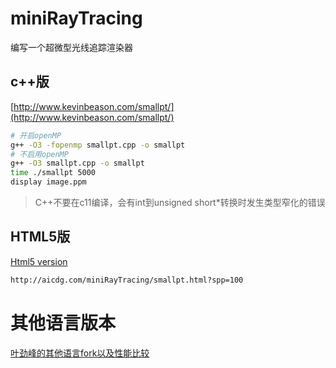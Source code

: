 # miniRayTracing
编写一个超微型光线追踪渲染器

## c++版

[http://www.kevinbeason.com/smallpt/](http://www.kevinbeason.com/smallpt/)

```bash
# 开启openMP
g++ -O3 -fopenmp smallpt.cpp -o smallpt 
# 不启用openMP
g++ -O3 smallpt.cpp -o smallpt 
time ./smallpt 5000
display image.ppm
```

> C++不要在c11编译，会有int到unsigned short*转换时发生类型窄化的错误

## HTML5版

[Html5 version](http://aicdg.com/miniRayTracing/smallpt.html?spp=100)

```bash
http://aicdg.com/miniRayTracing/smallpt.html?spp=100
```

# 其他语言版本

[叶劲峰的其他语言fork以及性能比较](http://www.cnblogs.com/miloyip/archive/2010/07/07/languages_brawl_GI.html)

